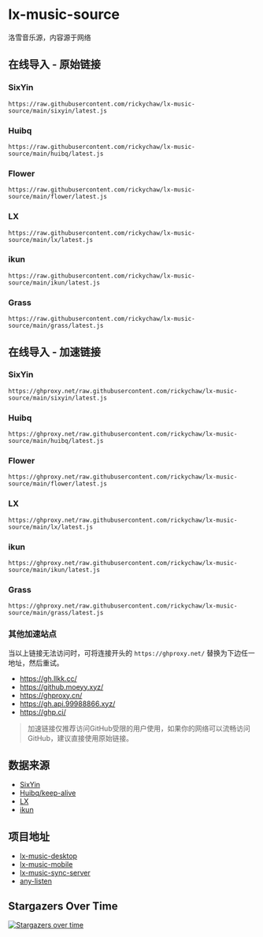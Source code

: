# lx-music-source
洛雪音乐源，内容源于网络

## 在线导入 - 原始链接

### SixYin
```
https://raw.githubusercontent.com/rickychaw/lx-music-source/main/sixyin/latest.js
```
### Huibq
```
https://raw.githubusercontent.com/rickychaw/lx-music-source/main/huibq/latest.js
```
### Flower
```
https://raw.githubusercontent.com/rickychaw/lx-music-source/main/flower/latest.js
```
### LX
```
https://raw.githubusercontent.com/rickychaw/lx-music-source/main/lx/latest.js
```
### ikun
```
https://raw.githubusercontent.com/rickychaw/lx-music-source/main/ikun/latest.js
```
### Grass
```
https://raw.githubusercontent.com/rickychaw/lx-music-source/main/grass/latest.js
```

## 在线导入 - 加速链接

### SixYin
```
https://ghproxy.net/raw.githubusercontent.com/rickychaw/lx-music-source/main/sixyin/latest.js
```
### Huibq
```
https://ghproxy.net/raw.githubusercontent.com/rickychaw/lx-music-source/main/huibq/latest.js
```
### Flower
```
https://ghproxy.net/raw.githubusercontent.com/rickychaw/lx-music-source/main/flower/latest.js
```
### LX
```
https://ghproxy.net/raw.githubusercontent.com/rickychaw/lx-music-source/main/lx/latest.js
```
### ikun
```
https://ghproxy.net/raw.githubusercontent.com/rickychaw/lx-music-source/main/ikun/latest.js
```
### Grass
```
https://ghproxy.net/raw.githubusercontent.com/rickychaw/lx-music-source/main/grass/latest.js
```

### 其他加速站点

当以上链接无法访问时，可将连接开头的 `https://ghproxy.net/` 替换为下边任一地址，然后重试。

- https://gh.llkk.cc/
- https://github.moeyy.xyz/
- https://ghproxy.cn/
- https://gh.api.99988866.xyz/
- https://ghp.ci/

> 加速链接仅推荐访问GitHub受限的用户使用，如果你的网络可以流畅访问GitHub，建议直接使用原始链接。

## 数据来源
- [SixYin](https://www.sixyin.com/)
- [Huibq/keep-alive](https://github.com/Huibq/keep-alive/)
- [LX](https://www.lxmusic.cc/)
- [ikun](https://github.com/lxmusics/lx-music-api-server)

## 项目地址
- [lx-music-desktop](https://github.com/lyswhut/lx-music-desktop)
- [lx-music-mobile](https://github.com/lyswhut/lx-music-mobile)
- [lx-music-sync-server](https://github.com/lyswhut/lx-music-sync-server)
- [any-listen](https://github.com/any-listen/any-listen)

## Stargazers Over Time
[![Stargazers over time](https://starchart.cc/rickychaw/lx-music-source.svg?variant=adaptive)](https://starchart.cc/rickychaw/lx-music-source)
